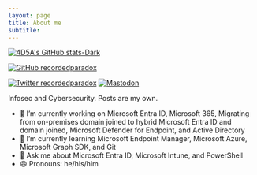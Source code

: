 ```yaml
---
layout: page
title: About me
subtitle: 
---
```


[![4D5A's GitHub stats-Dark](https://github-readme-stats.vercel.app/api?username=4D5A&show_icons=true&theme=dark#gh-dark-mode-only)](https://github.com/anuraghazra/github-readme-stats#gh-dark-mode-only)

[![GitHub recordedparadox](https://img.shields.io/github/followers/4D5A?label=Follow&style=social)](https://github.com/4D5A)

[![Twitter recordedparadox](https://img.shields.io/twitter/follow/recordedparadox?style=social)](https://witter.com/recordedparadox)
[![Mastodon](https://img.shields.io/mastodon/follow/109299763334110460?domain=https%3A%2F%2Finfosec.exchange&style=social)](https://infosec.exchange/users/recordedparadox)

Infosec and Cybersecurity. Posts are my own.

- 🔭 I’m currently working on Microsoft Entra ID, Microsoft 365, Migrating from on-premises domain joined to hybrid Microsoft Entra ID and domain joined, Microsoft Defender for Endpoint, and Active Directory
- 🌱 I’m currently learning Microsoft Endpoint Manager, Microsoft Azure, Microsoft Graph SDK, and Git
- 💬 Ask me about Microsoft Entra ID, Microsoft Intune, and PowerShell
- 😄 Pronouns: he/his/him